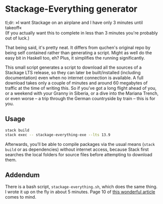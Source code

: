 # Stackage-Everything generator

tl;dr: »I want Stackage on an airplane and I have only 3 minutes until takeoff«  
(If you actually want this to complete in less than 3 minutes you're probably out of luck.)

That being said, it's pretty neat.
It differs from quchen's original repo by being self contained rather than generating a script.
Might as well do the easy bit in Haskell too, eh?
Plus, it simplifies the running significantly.

This small script generates a script to download all the sources of a Stackage LTS release, so they can later be built/installed (including documentation) even when no internet connection is available.
A full download takes only a couple of minutes and around 60 megabytes of traffic at the time of writing this.
So if you’ve got a long flight ahead of you, or a weekend with your Granny in Siberia, or a dive into the Mariana Trench, or even worse – a trip through the German countryside by train – this is for you.

## Usage

```bash
stack build
stack exec -- stackage-everything-exe --lts 13.9
```

Afterwards, you’ll be able to compile packages via the usual means (`stack build` or as dependencies) without internet access, because Stack first searches the local folders for source files before attempting to download them.

## Addendum

There is a bash script, `stackage-everything.sh`, which does the same thing.
I wrote it up on the fly in about 5 minutes.
Page 10 of [this wonderful article](https://www.cs.tufts.edu/~nr/cs257/archive/don-knuth/pearls-2.pdf) comes to mind.
